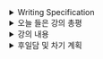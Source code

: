 <details>
<summary>Writing Specification</summary>
<div markdown="1">

>Date : 22.01.24
>
>강좌 분류 : Pytorch
>
>>강좌 번호 : 1
>>
>>제목 : Introduction to Pytorch
>
>>강좌 번호 : 2
>>
>>제목 : Pytorch Basics
>
>>강좌 번호 : 3
>>
>>제목 : Pytorch 프로젝트 구조 이해하기

</div>
</details>

<details>
<summary>오늘 들은 강의 총평</summary>
<div markdown="1">

드디어, 파이토치 강의가 시작되었다.

음.. 배우긴 했는데, 직접한 건 많이 없었다.

Tip 위주로 다루면 Tip을 익히고, 전체적인 작성 규약에 대해 알아보면서 직접 작성해보는 시간을 가져보겠다.

다행인 건 이번 주부터는 강의 내용이 길지는 않아서 듣는데 부담이 없다.

~~내 공부를 더 하면서 부스트캠프 외 필요한 공부를 더 할 수 있을 것 같다.~~

??? : 아니 과제가 뭐 이렇게 많ㅇ..

</div>
</details>

<details>
<summary>강의 내용</summary>
<div markdown="1">

<details>
<summary>Introduction to Pytorch</summary>
<div markdown="1">

Computational Graph : 연산의 과정을 그래프로 표현

> Define and Run(Static Graph) : 그래프를 먼저 정의함 -> 실행 시점에서 데이터를 feed
> 
> Define by Run(Dynamic Computational Graph, DCG) : 실행을 하면서 그래프를 생성하는 방식

>> 그래프 생성 타입에 따라서 굉장히 많은 차이가 존재함.
>>
>> 1. 동적 그래프 방식은 실행 중 즉시 내부 값을 확인 가능하다.
>>
>> 2. 동적 그래프 방식은 코딩하기 편함(sess.run이 없어.)
>>
>> 3. 정적 그래프 방식은 Production과 Scalability에 장점이 있음.

>>> Production의 의미에는 Cloud 연결, TPU, multi GPU 등에 유리함을 의미하지만,
>>>
>>> (Pytorch도 multi GPU는 잘 되는데...)
>>>
>>> 내 경험상 정적 그래프 방식의 가장 강한 강점은 C++(ONNX 등을 통한)의 포팅이 편하다는 점이 있다.
>>>
>>> 동적 그래프 방식은 C++로 포팅할 때 그 그래프 구조를 C++에서 일일이 정해주어야 포팅이 가능했다.
>>>
>>> (특히, 신경망에 조건문이 들어가면, 조건문마다 구조를 일일이 정해주어야 포팅이 가능하다. 이게 리얼 헬.)
>>>
>>> 그래서 몇몇 라이브러리가 현재 ONNX 모듈로 바꿔주는 함수를 지원하긴 하는데, 대부분이 완벽하지 않다.
>>>
>>> 반대로 말하면, 동적 그래프 방식이 그만큼 능동적인 코딩이 가능하단 의미이기도 하다.

Pytorch = Numpy + AutoGrad(자동미분) + Function(신경망 구성에 필요한 함수를 지원)

</div>
</details>

<details>
<summary>Pytorch Basics</summary>
<div markdown="1">

Tensor in Pytorch = N-dimensional Arrays in  Numpy

넘파이의 ndarray와 생성 방식이 동일하다.(List로 불러오기)
> ndarray로 Tensor를 만드는 것도 가능하다.

그 외 함수들도 거의 비슷하게 지원한다.
> (ndim = 차원 수를 반환, shape = 차원 형태와 각 차원의 element 숫자를 반환)

Tensor의 차원, 형태를 handling하는 대표적인 함수는 아래와 같음.

> 1. view : 입력된 tensor의 shape를 입력된 형태로 변환한다. 출력은 입력된 tensor의 값을 "참조"한다. 
> 
> 2. reshape : 입력된 tensor의 shape를 입력된 형태로 변환한다. 출력은 입력된 tensor의 값을 "복사"한다. 
>> 이를 view와 reshape은 contiguity 보장의 차이가 있다고 말하며, 보통 view를 많이 쓰게 될 것임.
>
> 3. squeeze : 차원의 개수가 1인 차원을 삭제한다.
> 
> 4. unsqueeze : 차원의 개수가 1인 차원을 추가해준다.

Tensor의 연산도 Numpy 행렬의 연산과 거의 같음. 단 행렬 곱셈 연산은 아래와 같은 차이를 보임.

> 1. dot : Numpy와 달리 1-D Tensor, Vector간의 연산만을 지원함.
> 
> 2. mm : 2-D 이상의 행렬간의 곱셈 연산, broadcasting 지원을 안함.(가장 많이 씀.)
> 
> 3. matmul : 2-D 이상의 행렬간의 곱셈 연산, broadcasting 지원을 함. (의도치 않은 결과를 초래할 수 있음.)

그 외 손실함수, softmax, one-hot vector 변환과 같은 다양한 함수를 nn.functional 모듈을 통해 지원하고 있음.

Autograd는 자동 미분을 지원하는 개념으로, backward 함수를 사용하면 미분값을 반환해 줌.

예시를 들어서 설명하려고 하신 것 같은데, 어쨋든 tensor를 생성하여 자동 미분을 활성화하려면,

생성 단계에서 requires_grad를 True로 명시해줘야함.

그러나 nn.linear같은 대부분의 layer함수들은 이 옵션이 default로 되어 있음.

</div>
</details>

<details>
<summary>Pytorch 프로젝트 구조 이해하기</summary>
<div markdown="1">

강의 과정에서 Pytorch Template에 대해서 알게 되었다.

사실 처음부터 작성하려면 굉장히 막막한 감이 있는데 굉장히 도움이 된 느낌이 있다.

주어진 template에서 먼저 확인하는 파일은 train.py이다.

argparse를 이용한 configuration 설정과 데이터 로드 하는 부분, train하는 부분을 집중적으로 봐야함.

jupyter notebook을 벗어나야 하는 이유는 파이토치 프로젝트 구조상,

data_centric AI(대용량 데이터를 처리하는 AI)시대에서 terminal에서 실행시켜야하는 경우가 많기 때문임.

이 때문에 대화형 코딩에서 벗어난 코딩도 굉장히 중요한 요소가 되었음.


</div>
</details>

</div>
</details>

<details>
<summary>후일담 및 차기 계획</summary>
<div markdown="1">

뭔가 한 것이 없는데 너무 졸렸다.

일찍 일어나서 작성했는데, 요즘 이런 삶이 반복되다보니 커피 섭취량이 늘었다.

아메리카노 뽑아먹을 시간이 없어 편의점 커피를 마시는데,

건강에 영향이 있을 여지가 있는 것이 조금 걱정임.(특히 살 찌는 거)

차기 계획

0. 마무리 못한 1~3강 기본과제 풀기

1. Pytorch 4강 5강 듣고 기본과제 풀기
   
2. 코딩 기본과제 풀기

3. 논문 찾아보기
   
</div>
</details>

